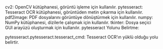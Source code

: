 cv2: OpenCV kütüphanesi, görüntü işleme için kullanılır.
pytesseract: Tesseract OCR kütüphanesi, görüntüden metin çıkarma için kullanılır.
pdf2image: PDF dosyalarını görüntüye dönüştürmek için kullanılır.
numpy: NumPy kütüphanesi, dizilerle çalışmak için kullanılır.
tkinter: Dosya seçici GUI arayüzü oluşturmak için kullanılır.
pytesseract Yolunu Belirtme:

pytesseract.pytesseract.tesseract_cmd: Tesseract OCR'ın yüklü olduğu yolu belirtir.

